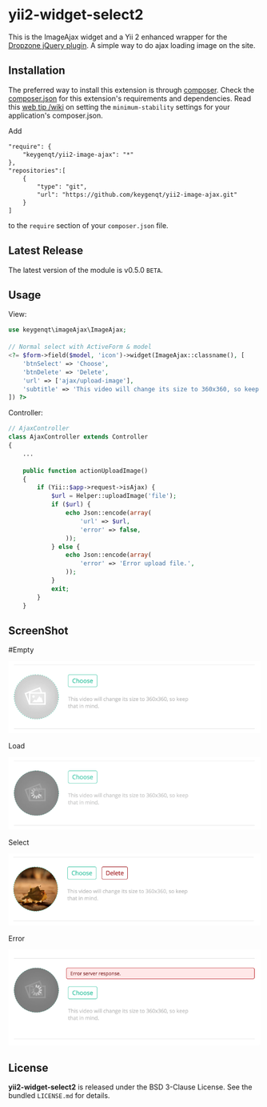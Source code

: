 yii2-widget-select2
===================

This is the ImageAjax widget and a Yii 2 enhanced wrapper for the [Dropzone jQuery plugin](http://www.dropzonejs.com). A simple way to do ajax loading image on the site.

## Installation

The preferred way to install this extension is through [composer](http://getcomposer.org/download/). Check the [composer.json](https://github.com/kartik-v/yii2-widget-select2/blob/master/composer.json) for this extension's requirements and dependencies. Read this [web tip /wiki](http://webtips.krajee.com/setting-composer-minimum-stability-application/) on setting the `minimum-stability` settings for your application's composer.json.

Add

```
"require": {
    "keygenqt/yii2-image-ajax": "*"
},
"repositories":[
    {
        "type": "git",
        "url": "https://github.com/keygenqt/yii2-image-ajax.git"
    }
]
```

to the ```require``` section of your `composer.json` file.

## Latest Release

The latest version of the module is v0.5.0 `BETA`.

## Usage

View:

```php
use keygenqt\imageAjax\ImageAjax;

// Normal select with ActiveForm & model
<?= $form->field($model, 'icon')->widget(ImageAjax::classname(), [
    'btnSelect' => 'Choose',
    'btnDelete' => 'Delete',
    'url' => ['ajax/upload-image'],
    'subtitle' => 'This video will change its size to 360х360, so keep that in mind.'
]) ?>

```

Controller:

```php
// AjaxController
class AjaxController extends Controller
{
    ...

    public function actionUploadImage()
    {
        if (Yii::$app->request->isAjax) {
            $url = Helper::uploadImage('file');
            if ($url) {
                echo Json::encode(array(
                    'url' => $url,
                    'error' => false,
                ));
            } else {
                echo Json::encode(array(
                    'error' => 'Error upload file.',
                ));
            }
            exit;
        }
    }


```

## ScreenShot

#Empty

![Alt text](https://raw.githubusercontent.com/keygenqt/yii2-image-ajax/master/screenshot/empty.png?raw=true "Empty")

Load

![Alt text](https://raw.githubusercontent.com/keygenqt/yii2-image-ajax/master/screenshot/load.png?raw=true "Load")

Select

![Alt text](https://raw.githubusercontent.com/keygenqt/yii2-image-ajax/master/screenshot/select.png?raw=true "Select")

Error

![Alt text](https://raw.githubusercontent.com/keygenqt/yii2-image-ajax/master/screenshot/error.png?raw=true "Error")

## License

**yii2-widget-select2** is released under the BSD 3-Clause License. See the bundled `LICENSE.md` for details.